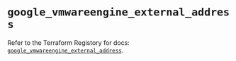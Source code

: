 # `google_vmwareengine_external_address`

Refer to the Terraform Registory for docs: [`google_vmwareengine_external_address`](https://registry.terraform.io/providers/hashicorp/google-beta/5.29.0/docs/resources/google_vmwareengine_external_address).

